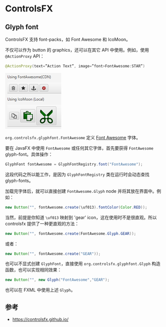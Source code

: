 # ControlsFX

## Glyph font

ControlsFX 支持 font-packs，如 Font Awesome 和 IcoMoon。

不仅可以作为 button 的 graphics，还可以在其它 API 中使用。例如，使用 `@ActionProxy` API：

```java
@ActionProxy(text=”Action Text”, image=”font>FontAwesome:STAR”)
```

![GlyphFont](./images/glyphFont.png)

`org.controlsfx.glyphfont.FontAwesome` 定义 [Font Awesome](https://fontawesome.com/) 字体。

要在 JavaFX 中使用 `FontAwesome` 或任何其它字体，首先要获得 `FontAwesome` glyph-font。具体操作：

```java
GlyphFont fontAwesome = GlyphFontRegistry.font("FontAwesome");
```

这段代码之所以能工作，是因为 `GlyphFontRegistry` 类在运行时会动态查找 glyph-fonts。

加载完字体后，就可以直接创建 `FontAwesome.Glyph` node 并将其放在界面中。例如：

```java
new Button("", fontAwesome.create(\uf013).fontColor(Color.RED));
```

当然，前提是你知道 `\uf013` 映射到 'gear' icon，这在使用时不是很直观。所以 controlsfx 提供了一种更直观的方法：

```java
new Button("", fontAwesome.create(FontAwesome.Glyph.GEAR));
```

或者：

```java
new Button("", fontAwesome.create("GEAR"));
```

也可以不显式创建 `GlyphFont`，直接使用 `org.controlsfx.glyphfont.Glyph` 构造函数，也可以实现相同效果：

```java
new Button("", new Glyph("FontAwesome","GEAR");
```

也可以在 FXML 中使用上述 `Glyph`。

## 参考

- https://controlsfx.github.io/


